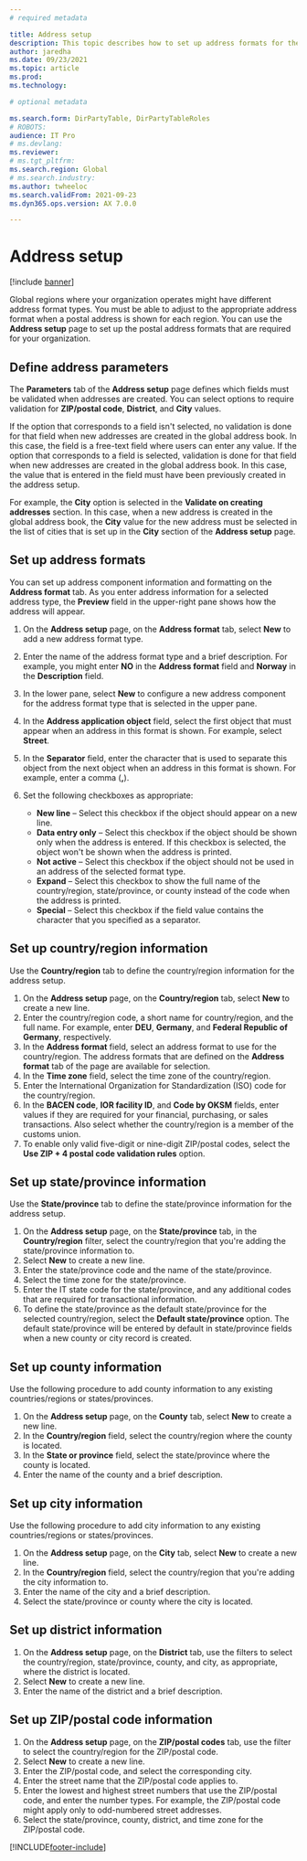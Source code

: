 ```yaml
---
# required metadata

title: Address setup
description: This topic describes how to set up address formats for the global address book.
author: jaredha
ms.date: 09/23/2021
ms.topic: article
ms.prod: 
ms.technology: 

# optional metadata

ms.search.form: DirPartyTable, DirPartyTableRoles
# ROBOTS: 
audience: IT Pro
# ms.devlang: 
ms.reviewer: 
# ms.tgt_pltfrm: 
ms.search.region: Global
# ms.search.industry: 
ms.author: twheeloc
ms.search.validFrom: 2021-09-23
ms.dyn365.ops.version: AX 7.0.0

---
```


# Address setup

[!include [banner](../includes/banner.md)]

Global regions where your organization operates might have different address format types. You must be able to adjust to the appropriate address format when a postal address is shown for each region. You can use the **Address setup** page to set up the postal address formats that are required for your organization.

## Define address parameters

The **Parameters** tab of the **Address setup** page defines which fields must be validated when addresses are created. You can select options to require validation for **ZIP/postal code**, **District**, and **City** values.

If the option that corresponds to a field isn't selected, no validation is done for that field when new addresses are created in the global address book. In this case, the field is a free-text field where users can enter any value. If the option that corresponds to a field is selected, validation is done for that field when new addresses are created in the global address book. In this case, the value that is entered in the field must have been previously created in the address setup.

For example, the **City** option is selected in the **Validate on creating addresses** section. In this case, when a new address is created in the global address book, the **City** value for the new address must be selected in the list of cities that is set up in the **City** section of the **Address setup** page.

## Set up address formats

You can set up address component information and formatting on the **Address format** tab. As you enter address information for a selected address type, the **Preview** field in the upper-right pane shows how the address will appear.

1. On the **Address setup** page, on the **Address format** tab, select **New** to add a new address format type.
2. Enter the name of the address format type and a brief description. For example, you might enter **NO** in the **Address format** field and **Norway** in the **Description** field.
3. In the lower pane, select **New** to configure a new address component for the address format type that is selected in the upper pane.
4. In the **Address application object** field, select the first object that must appear when an address in this format is shown. For example, select **Street**.
5. In the **Separator** field, enter the character that is used to separate this object from the next object when an address in this format is shown. For example, enter a comma (**,**).
6. Set the following checkboxes as appropriate:

    - **New line** – Select this checkbox if the object should appear on a new line.
    - **Data entry only** – Select this checkbox if the object should be shown only when the address is entered. If this checkbox is selected, the object won't be shown when the address is printed.
    - **Not active** – Select this checkbox if the object should not be used in an address of the selected format type.
    - **Expand** – Select this checkbox to show the full name of the country/region, state/province, or county instead of the code when the address is printed.
    - **Special** – Select this checkbox if the field value contains the character that you specified as a separator.

## Set up country/region information

Use the **Country/region** tab to define the country/region information for the address setup.

1. On the **Address setup** page, on the **Country/region** tab, select **New** to create a new line.
2. Enter the country/region code, a short name for country/region, and the full name. For example, enter **DEU**, **Germany**, and **Federal Republic of Germany**, respectively.
3. In the **Address format** field, select an address format to use for the country/region. The address formats that are defined on the **Address format** tab of the page are available for selection. 
4. In the **Time zone** field, select the time zone of the country/region.
5. Enter the International Organization for Standardization (ISO) code for the country/region.
6. In the **BACEN code**, **IOR facility ID**, and **Code by OKSM** fields, enter values if they are required for your financial, purchasing, or sales transactions. Also select whether the country/region is a member of the customs union.
7. To enable only valid five-digit or nine-digit ZIP/postal codes, select the **Use ZIP + 4 postal code validation rules** option.

## Set up state/province information

Use the **State/province** tab to define the state/province information for the address setup.

1. On the **Address setup** page, on the **State/province** tab, in the **Country/region** filter, select the country/region that you're adding the state/province information to.
2. Select **New** to create a new line.
3. Enter the state/province code and the name of the state/province.
4. Select the time zone for the state/province.
5. Enter the IT state code for the state/province, and any additional codes that are required for transactional information.
6. To define the state/province as the default state/province for the selected country/region, select the **Default state/province** option. The default state/province will be entered by default in state/province fields when a new county or city record is created.

## Set up county information

Use the following procedure to add county information to any existing countries/regions or states/provinces.

1. On the **Address setup** page, on the **County** tab, select **New** to create a new line.
2. In the **Country/region** field, select the country/region where the county is located.
3. In the **State or province** field, select the state/province where the county is located.
4. Enter the name of the county and a brief description.

## Set up city information

Use the following procedure to add city information to any existing countries/regions or states/provinces.

1. On the **Address setup** page, on the **City** tab, select **New** to create a new line.
2. In the **Country/region** field, select the country/region that you're adding the city information to.
3. Enter the name of the city and a brief description.
4. Select the state/province or county where the city is located.

## Set up district information

1. On the **Address setup** page, on the **District** tab, use the filters to select the country/region, state/province, county, and city, as appropriate, where the district is located.
2. Select **New** to create a new line.
3. Enter the name of the district and a brief description.

## Set up ZIP/postal code information

1. On the **Address setup** page, on the **ZIP/postal codes** tab, use the filter to select the country/region for the ZIP/postal code.
2. Select **New** to create a new line.
3. Enter the ZIP/postal code, and select the corresponding city.
4. Enter the street name that the ZIP/postal code applies to.
5. Enter the lowest and highest street numbers that use the ZIP/postal code, and enter the number types. For example, the ZIP/postal code might apply only to odd-numbered street addresses.
6. Select the state/province, county, district, and time zone for the ZIP/postal code.

[!INCLUDE[footer-include](../../../includes/footer-banner.md)]
